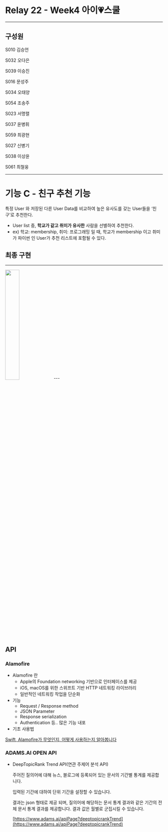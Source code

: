 # Relay 22 - Week4 아이💗스쿨

---

## 구성원

S010 김승언

S032 오다은

S039 이승진

S016 문성주

S034 오태양

S054 조송주

S023 서명렬

S037 윤병휘

S059 최광현

S027 신병기

S038 이상윤

S061 최철웅

---

# 기능 C - 친구 추천 기능

특정 User 와 저장된 다른 User Data를 비교하여 높은 유사도를 갖는 User들을 ‘친구’로 추천한다.

- User list 중, **학교가 같고 취미가 유사한** 사람을 선별하여 추천한다.
- ex) 학교: membership, 취미: 프로그래밍 일 때,  학교가 membership 이고 취미가 파이썬 인 User가 추천 리스트에 포함될 수 있다.

## 최종 구현

---
<img src="https://user-images.githubusercontent.com/62557093/90868994-93c4b180-e3d2-11ea-9911-3ecc4ac44172.gif" width="30%" />
---

## API

### **Alamofire**

- Alamofire 란
    - Apple의 Foundation networking 기반으로 인터페이스를 제공
    - iOS, macOS를 위한 스위프트 기반 HTTP 네트워킹 라이브러리
    - 일반적인 네트워킹 작업을 단순화
- 기능
    - Request / Response method
    - JSON Parameter
    - Response serialization
    - Authentication 등.. 많은 기능 내포
- 기초 사용법

[Swift, Alamofire가 무엇인지, 어떻게 사용하는지 알아봅니다](https://devmjun.github.io/archive/Alamofire)

### **ADAMS.AI OPEN API**

- DeepTopicRank Trend API(연관 주제어 분석 API)

    주어진 질의어에 대해 뉴스, 블로그에 등록되어 있는 문서의 기간별 통계를 제공합니다.

    입력된 기간에 대하여 단위 기간을 설정할 수 있습니다.

    결과는 json 형태로 제공 되며, 질의어에 해당하는 문서 통계 결과와 같은 기간의 전체 문서 통계 결과를 제공합니다. 결과 값은 월별로 군집시킬 수 있습니다.

    [https://www.adams.ai/apiPage?deeptopicrankTrend](https://www.adams.ai/apiPage?deeptopicrankTrend)

